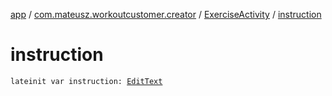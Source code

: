 [app](../../index.md) / [com.mateusz.workoutcustomer.creator](../index.md) / [ExerciseActivity](index.md) / [instruction](./instruction.md)

# instruction

`lateinit var instruction: `[`EditText`](https://developer.android.com/reference/android/widget/EditText.html)